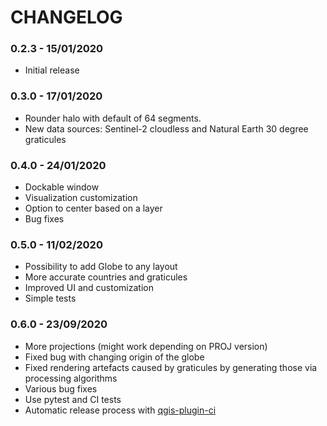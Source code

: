 # CHANGELOG

### 0.2.3 - 15/01/2020

* Initial release

### 0.3.0 - 17/01/2020

* Rounder halo with default of 64 segments.
* New data sources: Sentinel-2 cloudless and Natural Earth 30 degree graticules

### 0.4.0 - 24/01/2020

* Dockable window
* Visualization customization
* Option to center based on a layer
* Bug fixes

### 0.5.0 - 11/02/2020

* Possibility to add Globe to any layout
* More accurate countries and graticules
* Improved UI and customization
* Simple tests

### 0.6.0 - 23/09/2020

* More projections (might work depending on PROJ version)
* Fixed bug with changing origin of the globe
* Fixed rendering artefacts caused by graticules by generating those via processing algorithms
* Various bug fixes
* Use pytest and CI tests
* Automatic release process with <a href="https://github.com/opengisch/qgis-plugin-ci">qgis-plugin-ci</a>

##
